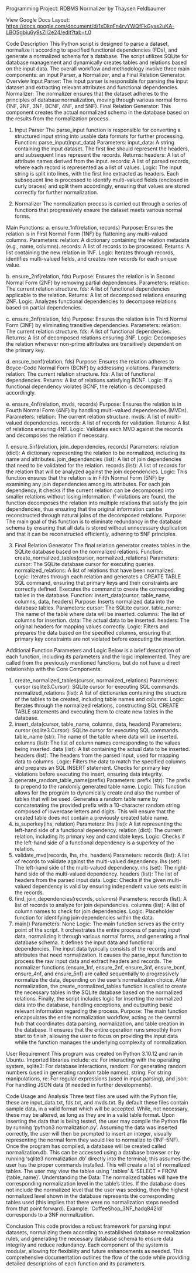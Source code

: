 Programming Project: RDBMS Normalizer
by Thaysen Feldbaumer

View Google Docs Layout:
https://docs.google.com/document/d/1xDkqFn4rvYWQfFkGyss2uKA-LBOSgbiu6y9sZIi2e24/edit?tab=t.0


Code Description
This Python script is designed to parse a dataset, normalize it according to specified functional dependencies (FDs), and generate a normalized schema for a database. The script utilizes SQLite for database management and dynamically creates tables and relations based on the input data. The overall workflow and methodology involve three main components: an Input Parser, a Normalizer, and a Final Relation Generator.
Overview
Input Parser: The input parser is responsible for parsing the input dataset and extracting relevant attributes and functional dependencies.
Normalizer: The normalizer ensures that the dataset adheres to the principles of database normalization, moving through various normal forms (1NF, 2NF, 3NF, BCNF, 4NF, and 5NF).
Final Relation Generator: This component creates the actual normalized schema in the database based on the results from the normalization process.

1. Input Parser
The parse_input function is responsible for converting a structured input string into usable data formats for further processing.
Function: parse_input(input_data)
Parameters:
input_data: A string containing the input dataset. The first line should represent the headers, and subsequent lines represent the records.
Returns:
headers: A list of attribute names derived from the input.
records: A list of parsed records, where each record is represented as a list of values.
Logic:
The input string is split into lines, with the first line extracted as headers.
Each subsequent line is processed to identify multi-valued fields (enclosed in curly braces) and split them accordingly, ensuring that values are stored correctly for further normalization.

2. Normalizer
The normalization process is carried out through a series of functions that progressively ensure the dataset meets various normal forms.

Main Functions:
a. ensure_1nf(relation, records)
Purpose: Ensures the relation is in First Normal Form (1NF) by flattening any multi-valued columns.
Parameters:
relation: A dictionary containing the relation metadata (e.g., name, columns).
records: A list of records to be processed.
Returns: A list containing the new relation in 1NF.
Logic: Iterates through records, identifies multi-valued fields, and creates new records for each unique value.

b. ensure_2nf(relation, fds)
Purpose: Ensures the relation is in Second Normal Form (2NF) by removing partial dependencies.
Parameters:
relation: The current relation structure.
fds: A list of functional dependencies applicable to the relation.
Returns: A list of decomposed relations ensuring 2NF.
Logic: Analyzes functional dependencies to decompose relations based on partial dependencies.

c. ensure_3nf(relation, fds)
Purpose: Ensures the relation is in Third Normal Form (3NF) by eliminating transitive dependencies.
Parameters:
relation: The current relation structure.
fds: A list of functional dependencies.
Returns: A list of decomposed relations ensuring 3NF.
Logic: Decomposes the relation whenever non-prime attributes are transitively dependent on the primary key.

d. ensure_bcnf(relation, fds)
Purpose: Ensures the relation adheres to Boyce-Codd Normal Form (BCNF) by addressing violations.
Parameters:
relation: The current relation structure.
fds: A list of functional dependencies.
Returns: A list of relations satisfying BCNF.
Logic: If a functional dependency violates BCNF, the relation is decomposed accordingly.

e. ensure_4nf(relation, mvds, records)
Purpose: Ensures the relation is in Fourth Normal Form (4NF) by handling multi-valued dependencies (MVDs).
Parameters:
relation: The current relation structure.
mvds: A list of multi-valued dependencies.
records: A list of records for validation.
Returns: A list of relations ensuring 4NF.
Logic: Validates each MVD against the records and decomposes the relation if necessary.

f. ensure_5nf(relation, join_dependencies, records)
Parameters:
relation (dict): A dictionary representing the relation to be normalized, including its name and attributes.
join_dependencies (list): A list of join dependencies that need to be validated for the relation.
records (list): A list of records for the relation that will be analyzed against the join dependencies.
Logic:
This function ensures that the relation is in Fifth Normal Form (5NF) by examining any join dependencies among its attributes.
For each join dependency, it checks if the current relation can be decomposed into smaller relations without losing information.
If violations are found, the function decomposes the relation into multiple relations that satisfy the join dependencies, thus ensuring that the original information can be reconstructed through natural joins of the decomposed relations.
Purpose: The main goal of this function is to eliminate redundancy in the database schema by ensuring that all data is stored without unnecessary duplication and that it can be reconstructed efficiently, adhering to 5NF principles.

3. Final Relation Generator
The final relation generator creates tables in the SQLite database based on the normalized relations.
Function: create_normalized_tables(cursor, normalized_relations)
Parameters:
cursor: The SQLite database cursor for executing queries.
normalized_relations: A list of relations that have been normalized.
Logic:
Iterates through each relation and generates a CREATE TABLE SQL command, ensuring that primary keys and their constraints are correctly defined.
Executes the command to create the corresponding tables in the database.
Function: insert_data(cursor, table_name, columns, data, headers)
Purpose: Inserts normalized data into the database tables.
Parameters:
cursor: The SQLite cursor.
table_name: The name of the table where data will be inserted.
columns: The list of columns for insertion.
data: The actual data to be inserted.
headers: The original headers for mapping values correctly.
Logic:
Filters and prepares the data based on the specified columns, ensuring that primary key constraints are not violated before executing the insertion.

Additional Function Parameters and Logic
Below is a brief description of each function, including its parameters and the logic implemented. They are called from the previously mentioned functions, but do not have a direct relationship with the Core Components. 
1. create_normalized_tables(cursor, normalized_relations)
Parameters:
cursor (sqlite3.Cursor): SQLite cursor for executing SQL commands.
normalized_relations (list): A list of dictionaries containing the structure of the tables to be created, including table names and columns.
Logic: Iterates through the normalized relations, constructing SQL CREATE TABLE statements and executing them to create new tables in the database.
2. insert_data(cursor, table_name, columns, data, headers)
Parameters:
cursor (sqlite3.Cursor): SQLite cursor for executing SQL commands.
table_name (str): The name of the table where data will be inserted.
columns (list): The list of column names corresponding to the values being inserted.
data (list): A list containing the actual data to be inserted.
headers (list): The headers from the parsed input, used for mapping data to columns.
Logic:
Filters the data to match the specified columns and prepares an SQL INSERT statement.
Checks for primary key violations before executing the insert, ensuring data integrity.
3. generate_random_table_name(prefix)
Parameters:
prefix (str): The prefix to prepend to the randomly generated table name.
Logic: This function allows for the program to dynamically create and also the number of tables that will be used. Generates a random table name by concatenating the provided prefix with a 10-character random string composed of lowercase letters and digits. This will ensure that the created table does not contain a previously created table name. 
4. is_superkey(lhs, relation)
Parameters:
lhs (list): A list representing the left-hand side of a functional dependency.
relation (dict): The current relation, including its primary key and candidate keys.
Logic:
Checks if the left-hand side of a functional dependency is a superkey of the relation.
5. validate_mvd(records, lhs, rhs, headers)
Parameters:
records (list): A list of records to validate against the multi-valued dependency.
lhs (set): The left-hand side of the multi-valued dependency.
rhs (set): The right-hand side of the multi-valued dependency.
headers (list): The list of headers from the parsed input data.
Logic:
Checks if the given multi-valued dependency is valid by ensuring independent value sets exist in the records.
6. find_join_dependencies(records, columns)
Parameters:
records (list): A list of records to analyze for join dependencies.
columns (list): A list of column names to check for join dependencies.
Logic:
Placeholder function for identifying join dependencies within the data.
7. main()
Parameters:
None
Logic:
The main function serves as the entry point of the script. It orchestrates the entire process of parsing input data, normalizing it through various normal forms, and generating a final database schema.
It defines the input data and functional dependencies. The input data typically consists of the records and attributes that need normalization.
It causes the parse_input function to process the raw input data and extract headers and records.
The normalizer functions (ensure_1nf, ensure_2nf, ensure_3nf, ensure_bcnf, ensure_4nf, and ensure_5nf) are called sequentially to progressively normalize the data, depending on the user’s normalization choice.
After normalization, the create_normalized_tables function is called to create the necessary tables in the SQLite database based on the normalized relations.
Finally, the script includes logic for inserting the normalized data into the database, handling exceptions, and outputting basic relevant information regarding the process.
Purpose: The main function encapsulates the entire normalization workflow, acting as the central hub that coordinates data parsing, normalization, and table creation in the database. It ensures that the entire operation runs smoothly from start to finish, allowing the user to focus on providing the input data while the function manages the underlying complexity of normalization.

User Requirement
This program was created on Python 3.10.12 and ran in Ubuntu. 
Imported libraries include: 
os: For interacting with the operating system, 
sqlite3: For database interactions, 
random: For generating random numbers (used in generating random table names),
string: For string manipulations, 
re: For regular expressions (used in input parsing), and 
json: For handling JSON data (if needed in further developments).

Code Usage and Analysis
Three text files are used with the Python file; these are input_data.txt, fds.txt, and mvds.txt. By default these files contain sample data, in a valid format which will be accepted. While, not necessary, these may be altered, as long as they are in a valid table format. 
Upon inserting the data that is being tested, the user may compile the Python file by running ‘python3 normalization.py’. Assuming the data was inserted correctly, the user will then be prompted to insert an integer, visually representing the normal form they would like to normalize to (1NF-5NF). 
Once the program has compiled, a database will be created called normalization.db. This can be accessed using a database browser or by running ‘sqlite3 normalization.db’ directly into the terminal; this assumes the user has the proper commands installed. This will create a list of normalized tables. The user may view the tables using ‘.tables’ & ‘SELECT * FROM {table_name}’. 
Understanding the Data: The normalized tables will have the corresponding normalization level in the table’s titles. If the database does not include the normalized level that the user was seeking, then the highest normalized level shown in the database represents the corresponding tables used (this implies that there were no normalization steps needed from that point forward). 
Example: ‘CoffeeShop_3NF_hadq842ldl’ corresponds to a 3NF normalization. 

Conclusion
This code provides a robust framework for parsing input datasets, normalizing them according to established database normalization rules, and generating the necessary database schema to ensure data integrity and reduce redundancy. Each component of the system is modular, allowing for flexibility and future enhancements as needed. This comprehensive documentation outlines the flow of the code while providing detailed descriptions of each function and its parameters. 
